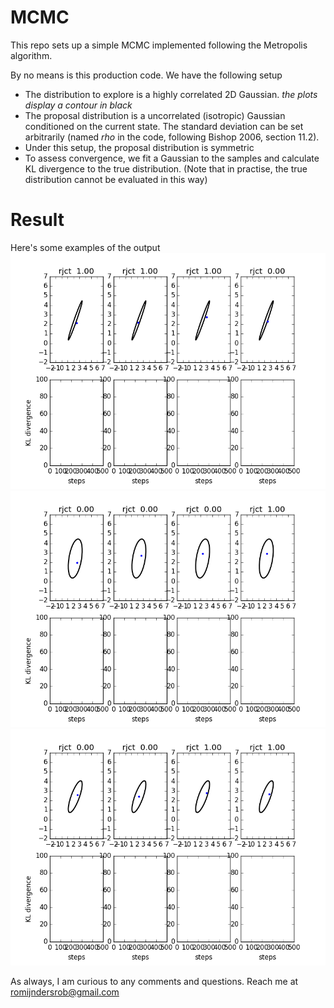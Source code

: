 # MCMC 
This repo sets up a simple MCMC implemented following the Metropolis algorithm. 

By no means is this production code. We have the following setup
  * The distribution to explore is a highly correlated 2D Gaussian. _the plots display a contour in black_
  * The proposal distribution is a uncorrelated (isotropic) Gaussian conditioned on the current state. The standard deviation can be set arbitrarily (named _rho_ in the code, following Bishop 2006, section 11.2). 
  * Under this setup, the proposal distribution is symmetric
  * To assess convergence, we fit a Gaussian to the samples and calculate KL divergence to the true distribution. (Note that in practise, the true distribution cannot be evaluated in this way)

# Result
Here's some examples of the output
![run1](https://github.com/RobRomijnders/MCMC/blob/master/im/MCMC.gif?raw=true)
![run2](https://github.com/RobRomijnders/MCMC/blob/master/im/MCMC1.gif?raw=true)
![run2](https://github.com/RobRomijnders/MCMC/blob/master/im/MCMC2.gif?raw=true)

As always, I am curious to any comments and questions. Reach me at romijndersrob@gmail.com




